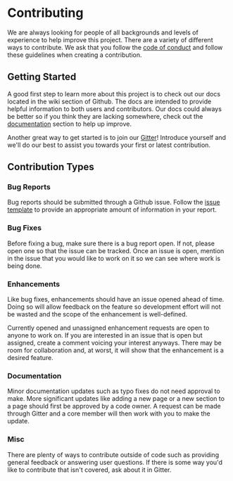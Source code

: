 # Contributing

We are always looking for people of all backgrounds and levels of experience to help improve this project. There are a 
variety of different ways to contribute. We ask that you follow the [code of conduct](CODE_OF_CONDUCT.md) and follow 
these guidelines when creating a contribution.

## Getting Started

A good first step to learn more about this project is to check out our docs located in the wiki section of Github. The 
docs are intended to provide helpful information to both users and contributors. Our docs could always be better so if
you think they are lacking somewhere, check out the [documentation](#documentation) section to help up improve.

Another great way to get started is to join our [Gitter](https://gitter.im/parameterized-builds/Lobby)! 
Introduce yourself and we'll do our best to assist you towards your first or latest contribution.

## Contribution Types

### Bug Reports

Bug reports should be submitted through a Github issue. Follow the [issue template](ISSUE_TEMPLATE.md) to provide an
appropriate amount of information in your report.

### Bug Fixes

Before fixing a bug, make sure there is a bug report open. If not, please open one so that the issue can be tracked.
Once an issue is open, mention in the issue that you would like to work on it so we can see where work is being done.

### Enhancements

Like bug fixes, enhancements should have an issue opened ahead of time. Doing so will allow feedback on the feature so
development effort will not be wasted and the scope of the enhancement is well-defined.

Currently opened and unassigned enhancement requests are open to anyone to work on. If you are interested in an issue 
that is open but assigned, create a comment voicing your interest anyways. There may be room for collaboration and, at
worst, it will show that the enhancement is a desired feature.

### Documentation

Minor documentation updates such as typo fixes do not need approval to make. More significant updates like adding a 
new page or a new section to a page should first be approved by a code owner. A request can be made through Gitter and a 
core member will then work with you to make the update.

### Misc

There are plenty of ways to contribute outside of code such as providing general feedback or answering user questions. 
If there is some way you'd like to contribute that isn't covered, ask about it in Gitter.
